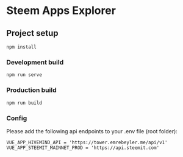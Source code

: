 # Steem Apps Explorer

## Project setup
```
npm install
```

### Development build
```
npm run serve
```

### Production build
```
npm run build
```
### Config
Please add the following api endpoints to your .env file (root folder):
```
VUE_APP_HIVEMIND_API = 'https://tower.emrebeyler.me/api/v1'
VUE_APP_STEEMIT_MAINNET_PROD = 'https://api.steemit.com'
```

